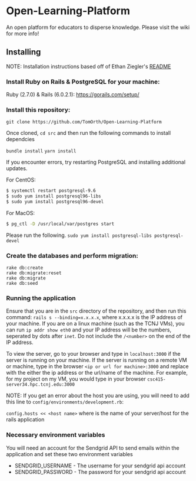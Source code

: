 # Open-Learning-Platform
An open platform for educators to disperse knowledge.  Please visit the wiki for more info!

## Installing
NOTE: Installation instructions based off of Ethan Ziegler's [README](https://github.com/TCNJSwEngg/SE-Rails-starter)

### Install Ruby on Rails & PostgreSQL for your machine:
Ruby (2.7.0) & Rails (6.0.2.1): 
https://gorails.com/setup/

### Install this repository: 

`git clone https://github.com/TomOrth/Open-Learning-Platform`

Once cloned, `cd src` and then run the following commands to install dependcies

`bundle install`
`yarn install`

If you encounter errors, try restarting PostgreSQL and installing additional updates.

For CentOS:
```sh
$ systemctl restart postgresql-9.6
$ sudo yum install postgresql96-libs
$ sudo yum install postgresql96-devel
```
For MacOS:
```sh
$ pg_ctl -D /usr/local/var/postgres start
   ```
Please run the following. `sudo yum install postgresql-libs postgresql-devel`

### Create the databases and perform migration:

    rake db:create
    rake db:migrate:reset
    rake db:migrate
    rake db:seed

### Running the application

Ensure that you are in the `src` directory of the repository, and then run this command: `rails s --binding=x.x.x.x`, where x.x.x.x is the IP address of your machine. If you are on a linux machine (such as the TCNJ VMs), you can run `ip addr show eth0` and your IP address will be the numbers, seperated by dots after `inet`. Do not include the `/<number>` on the end of the IP address.

To view the server, go to your browser and type in `localhost:3000` if the server is running on your machine.  If the server is running on a remote VM or machine, type in the browser `<ip or url for machine>:3000` and replace <ip or url for machine> with the either the ip address or the url/name of the machine. For example, for my project on my VM, you would type in your browser `csc415-server34.hpc.tcnj.edu:3000`

NOTE: If you get an error about the host you are using, you will need to add this line to `config/environments/development.rb`:

`config.hosts << <host name>` where <host name> is the name of your server/host for the rails application

### Necessary environment variables
You will need an account for the Sendgrid API to send emails within the application and set these two environment variables

* SENDGRID_USERNAME - The username for your sendgrid api account
* SENDGRID_PASSWORD - The password for your sendgrid api account

